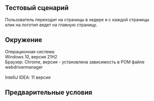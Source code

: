 ## Тестовый сценарий
  Пользователь переходит на страницы в хедере и с каждой страницы клик на логотип ведет на главную страницу.
## Окружение
Операционная система:<br> Windows 10, версия 21Н2<br>
Браузер: Chrome, версия - установлена зависимость в POM файле webdrivermanager<br><br>
IntelliJ IDEA:
11 версия
## Предварительные условия
  
